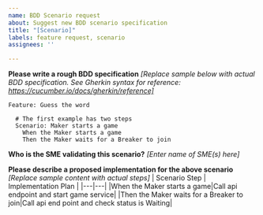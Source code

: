```yaml
---
name: BDD Scenario request
about: Suggest new BDD scenario specification
title: "[Scenario]"
labels: feature request, scenario
assignees: ''

---
```

**Please write a rough BDD specification**
_[Replace sample below with actual BDD specification. See Gherkin syntax for reference: https://cucumber.io/docs/gherkin/reference]_
```
Feature: Guess the word

  # The first example has two steps
  Scenario: Maker starts a game
    When the Maker starts a game
    Then the Maker waits for a Breaker to join
```

**Who is the SME validating this scenario?**
_[Enter name of SME(s) here]_

**Please describe a proposed implementation for the above scenario**
_[Replace sample content with actual steps]_
| Scenario Step | Implementation Plan |
|---|---|
|When the Maker starts a game|Call api endpoint and start game service|
|Then the Maker waits for a Breaker to join|Call api end point and check status is Waiting|
